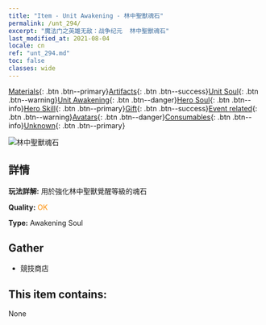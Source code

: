 ```yaml
---
title: "Item - Unit Awakening - 林中聖獸魂石"
permalink: /unt_294/
excerpt: "魔法门之英雄无敌：战争纪元  林中聖獸魂石"
last_modified_at: 2021-08-04
locale: cn
ref: "unt_294.md"
toc: false
classes: wide
---
```

 [Materials](/ItemsCN/){: .btn .btn--primary}[Artifacts](/ItemsCN/Artifacts/){: .btn .btn--success}[Unit Soul](/ItemsCN/UnitSoul/){: .btn .btn--warning}[Unit Awakening](/ItemsCN/UnitAwakening/){: .btn .btn--danger}[Hero Soul](/ItemsCN/HeroSoul/){: .btn .btn--info}[Hero Skill](/ItemsCN/HeroSkill/){: .btn .btn--primary}[Gift](/ItemsCN/Gift/){: .btn .btn--success}[Event related](/ItemsCN/Events/){: .btn .btn--warning}[Avatars](/ItemsCN/Avatars/){: .btn .btn--danger}[Consumables](/ItemsCN/Consumables/){: .btn .btn--info}[Unknown](/ItemsCN/Unknown/){: .btn .btn--primary}

 ![林中聖獸魂石](/images/u/tia_dujiaoshou.jpg)

## 詳情
 **玩法詳解:** 用於強化林中聖獸覺醒等級的魂石

 **Quality:** <span style="color: #FF8C00">OK</span>

 **Type:** Awakening Soul

## Gather

*    競技商店 

## This item contains:

  None

